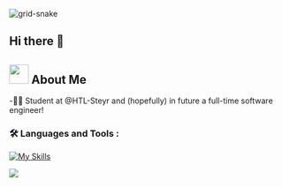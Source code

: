 ![grid-snake](https://github.com/LeBonsBay/LeBonsBay/assets/148566638/04206b94-d4b5-428d-b8cf-9c07cc83ca88)

## Hi there 👋



##   <img src = "https://media.tenor.com/WtDDOBNCKB8AAAAi/sonic-running.gif" width = "35" /> About Me


-👨‍🎓 Student at @HTL-Steyr and (hopefully) in future a full-time software engineer!


### :hammer_and_wrench: Languages and Tools : 
[![My Skills](https://skillicons.dev/icons?i=c,html,css)](https://skillicons.dev)

![](https://komarev.com/ghpvc/?username=LeBonsBay&color=FFAA00&abbreviated=true)






